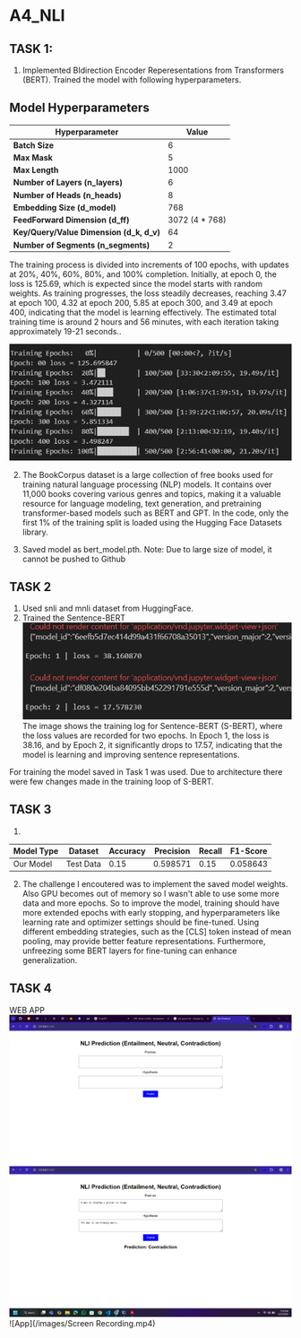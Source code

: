 # A4_NLI
## TASK 1:
1) Implemented BIdirection Encoder Reperesentations from Transformers (BERT). Trained the model with following hyperparameters. 
## Model Hyperparameters

| Hyperparameter | Value |
|---------------|-------|
| **Batch Size** | 6 |
| **Max Mask** | 5 |
| **Max Length** | 1000 |
| **Number of Layers (n_layers)** | 6 |
| **Number of Heads (n_heads)** | 8 |
| **Embedding Size (d_model)** | 768 |
| **FeedForward Dimension (d_ff)** | 3072 (4 * 768) |
| **Key/Query/Value Dimension (d_k, d_v)** | 64 |
| **Number of Segments (n_segments)** | 2 |

The training process is divided into increments of 100 epochs, with updates at 20%, 40%, 60%, 80%, and 100% completion. Initially, at epoch 0, the loss is 125.69, which is expected since the model starts with random weights. As training progresses, the loss steadily decreases, reaching 3.47 at epoch 100, 4.32 at epoch 200, 5.85 at epoch 300, and 3.49 at epoch 400, indicating that the model is learning effectively. The estimated total training time is around 2 hours and 56 minutes, with each iteration taking approximately 19-21 seconds.. 

![Training Diagram](/images/BERT_SS.png)

2) The BookCorpus dataset is a large collection of free books used for training natural language processing (NLP) models. It contains over 11,000 books covering various genres and topics, making it a valuable resource for language modeling, text generation, and pretraining transformer-based models such as BERT and GPT. In the code, only the first 1% of the training split is loaded using the Hugging Face Datasets library.

3) Saved model as bert_model.pth. 
Note: Due to large size of model, it cannot be pushed to Github

## TASK 2
1) Used snli and mnli dataset from HuggingFace.
2) Trained the Sentence-BERT
![S-BERT](/images/S_BERT2.png)
The image shows the training log for Sentence-BERT (S-BERT), where the loss values are recorded for two epochs. In Epoch 1, the loss is 38.16, and by Epoch 2, it significantly drops to 17.57, indicating that the model is learning and improving sentence representations.

For training the model saved in Task 1 was used. Due to architecture there were few changes made in the training loop of S-BERT.

## TASK 3
1) 
| Model Type  | Dataset   | Accuracy | Precision | Recall | F1-Score |
|------------|----------|----------|-----------|--------|----------|
| Our Model  | Test Data | 0.15     | 0.598571  | 0.15   | 0.058643 |

2) The challenge I encoutered was to implement the saved model weights. Also GPU becomes out of memory so I wasn't able to use some more data and more epochs. 
So to improve the model, training should have more extended epochs with early stopping, and hyperparameters like learning rate and optimizer settings should be fine-tuned. Using different embedding strategies, such as the [CLS] token instead of mean pooling, may provide better feature representations. Furthermore, unfreezing some BERT layers for fine-tuning can enhance generalization. 

## TASK 4
WEB APP
![Web app](/images/SS1.png)
![Web app](/images/SS2.png)
![App](/images/Screen Recording.mp4)
